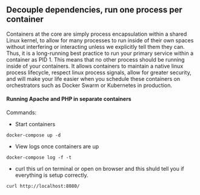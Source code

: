 ## Decouple dependencies, run one process per container

Containers at the core are simply process encapsulation within a shared Linux kernel, 
to allow for many processes to run inside of their own spaces without interfering or interacting unless we explicitly tell them they can. 
Thus, it is a long-running best practice to run your primary service within a container as PID 1. 
This means that no other process should be running inside of your containers. 
It allows containers to maintain a native linux process lifecycle, respect linux process signals, 
allow for greater security, 
and will make your life easier when you schedule these containers on orchestrators such as Docker Swarm or Kubernetes in production.

#### Running Apache and PHP in separate containers

Commands:
- Start containers
```$xslt
docker-compose up -d
```
- View logs once containers are up
```$xslt
docker-compose log -f -t
```
- curl this url on terminal or open on browser and this shuld tell you if everything is setup correctly.
```$xslt
curl http://localhost:8080/
```
